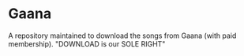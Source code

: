 # Gaana
A repository maintained to download the songs from Gaana (with paid membership). "DOWNLOAD is our SOLE RIGHT"
